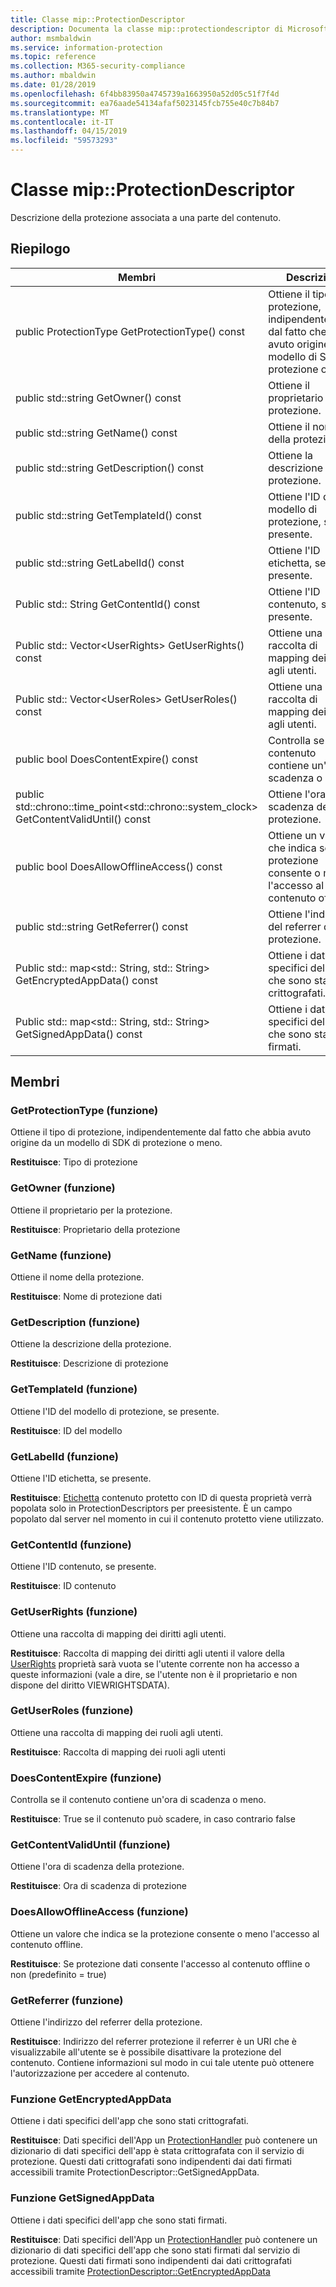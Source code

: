```yaml
---
title: Classe mip::ProtectionDescriptor
description: Documenta la classe mip::protectiondescriptor di Microsoft Information Protection (MIP) SDK.
author: msmbaldwin
ms.service: information-protection
ms.topic: reference
ms.collection: M365-security-compliance
ms.author: mbaldwin
ms.date: 01/28/2019
ms.openlocfilehash: 6f4bb83950a4745739a1663950a52d05c51f7f4d
ms.sourcegitcommit: ea76aade54134afaf5023145fcb755e40c7b84b7
ms.translationtype: MT
ms.contentlocale: it-IT
ms.lasthandoff: 04/15/2019
ms.locfileid: "59573293"
---
```

# <a name="class-mipprotectiondescriptor"></a>Classe mip::ProtectionDescriptor 
Descrizione della protezione associata a una parte del contenuto.
  
## <a name="summary"></a>Riepilogo
 Membri                        | Descrizioni                                
--------------------------------|---------------------------------------------
public ProtectionType GetProtectionType() const  |  Ottiene il tipo di protezione, indipendentemente dal fatto che abbia avuto origine da un modello di SDK di protezione o meno.
public std::string GetOwner() const  |  Ottiene il proprietario per la protezione.
public std::string GetName() const  |  Ottiene il nome della protezione.
public std::string GetDescription() const  |  Ottiene la descrizione della protezione.
public std::string GetTemplateId() const  |  Ottiene l'ID del modello di protezione, se presente.
public std::string GetLabelId() const  |  Ottiene l'ID etichetta, se presente.
Public std:: String GetContentId() const  |  Ottiene l'ID contenuto, se presente.
Public std:: Vector\<UserRights\> GetUserRights() const  |  Ottiene una raccolta di mapping dei diritti agli utenti.
Public std:: Vector\<UserRoles\> GetUserRoles() const  |  Ottiene una raccolta di mapping dei ruoli agli utenti.
public bool DoesContentExpire() const  |  Controlla se il contenuto contiene un'ora di scadenza o meno.
public std::chrono::time_point\<std::chrono::system_clock\> GetContentValidUntil() const  |  Ottiene l'ora di scadenza della protezione.
public bool DoesAllowOfflineAccess() const  |  Ottiene un valore che indica se la protezione consente o meno l'accesso al contenuto offline.
public std::string GetReferrer() const  |  Ottiene l'indirizzo del referrer della protezione.
Public std:: map\<std:: String, std:: String\> GetEncryptedAppData() const  |  Ottiene i dati specifici dell'app che sono stati crittografati.
Public std:: map\<std:: String, std:: String\> GetSignedAppData() const  |  Ottiene i dati specifici dell'app che sono stati firmati.
  
## <a name="members"></a>Membri
  
### <a name="getprotectiontype-function"></a>GetProtectionType (funzione)
Ottiene il tipo di protezione, indipendentemente dal fatto che abbia avuto origine da un modello di SDK di protezione o meno.

  
**Restituisce**: Tipo di protezione
  
### <a name="getowner-function"></a>GetOwner (funzione)
Ottiene il proprietario per la protezione.

  
**Restituisce**: Proprietario della protezione
  
### <a name="getname-function"></a>GetName (funzione)
Ottiene il nome della protezione.

  
**Restituisce**: Nome di protezione dati
  
### <a name="getdescription-function"></a>GetDescription (funzione)
Ottiene la descrizione della protezione.

  
**Restituisce**: Descrizione di protezione
  
### <a name="gettemplateid-function"></a>GetTemplateId (funzione)
Ottiene l'ID del modello di protezione, se presente.

  
**Restituisce**: ID del modello
  
### <a name="getlabelid-function"></a>GetLabelId (funzione)
Ottiene l'ID etichetta, se presente.

  
**Restituisce**: [Etichetta](class_mip_label.md) contenuto protetto con ID di questa proprietà verrà popolata solo in ProtectionDescriptors per preesistente. È un campo popolato dal server nel momento in cui il contenuto protetto viene utilizzato.
  
### <a name="getcontentid-function"></a>GetContentId (funzione)
Ottiene l'ID contenuto, se presente.

  
**Restituisce**: ID contenuto
  
### <a name="getuserrights-function"></a>GetUserRights (funzione)
Ottiene una raccolta di mapping dei diritti agli utenti.

  
**Restituisce**: Raccolta di mapping dei diritti agli utenti il valore della [UserRights](class_mip_userrights.md) proprietà sarà vuota se l'utente corrente non ha accesso a queste informazioni (vale a dire, se l'utente non è il proprietario e non dispone del diritto VIEWRIGHTSDATA).
  
### <a name="getuserroles-function"></a>GetUserRoles (funzione)
Ottiene una raccolta di mapping dei ruoli agli utenti.

  
**Restituisce**: Raccolta di mapping dei ruoli agli utenti
  
### <a name="doescontentexpire-function"></a>DoesContentExpire (funzione)
Controlla se il contenuto contiene un'ora di scadenza o meno.

  
**Restituisce**: True se il contenuto può scadere, in caso contrario false
  
### <a name="getcontentvaliduntil-function"></a>GetContentValidUntil (funzione)
Ottiene l'ora di scadenza della protezione.

  
**Restituisce**: Ora di scadenza di protezione
  
### <a name="doesallowofflineaccess-function"></a>DoesAllowOfflineAccess (funzione)
Ottiene un valore che indica se la protezione consente o meno l'accesso al contenuto offline.

  
**Restituisce**: Se protezione dati consente l'accesso al contenuto offline o non (predefinito = true)
  
### <a name="getreferrer-function"></a>GetReferrer (funzione)
Ottiene l'indirizzo del referrer della protezione.

  
**Restituisce**: Indirizzo del referrer protezione il referrer è un URI che è visualizzabile all'utente se è possibile disattivare la protezione del contenuto. Contiene informazioni sul modo in cui tale utente può ottenere l'autorizzazione per accedere al contenuto.
  
### <a name="getencryptedappdata-function"></a>Funzione GetEncryptedAppData
Ottiene i dati specifici dell'app che sono stati crittografati.

  
**Restituisce**: Dati specifici dell'App un [ProtectionHandler](class_mip_protectionhandler.md) può contenere un dizionario di dati specifici dell'app è stata crittografata con il servizio di protezione. Questi dati crittografati sono indipendenti dai dati firmati accessibili tramite ProtectionDescriptor::GetSignedAppData.
  
### <a name="getsignedappdata-function"></a>Funzione GetSignedAppData
Ottiene i dati specifici dell'app che sono stati firmati.

  
**Restituisce**: Dati specifici dell'App un [ProtectionHandler](class_mip_protectionhandler.md) può contenere un dizionario di dati specifici dell'app che sono stati firmati dal servizio di protezione. Questi dati firmati sono indipendenti dai dati crittografati accessibili tramite [ProtectionDescriptor::GetEncryptedAppData](class_mip_protectiondescriptor.md#getencryptedappdata-function)